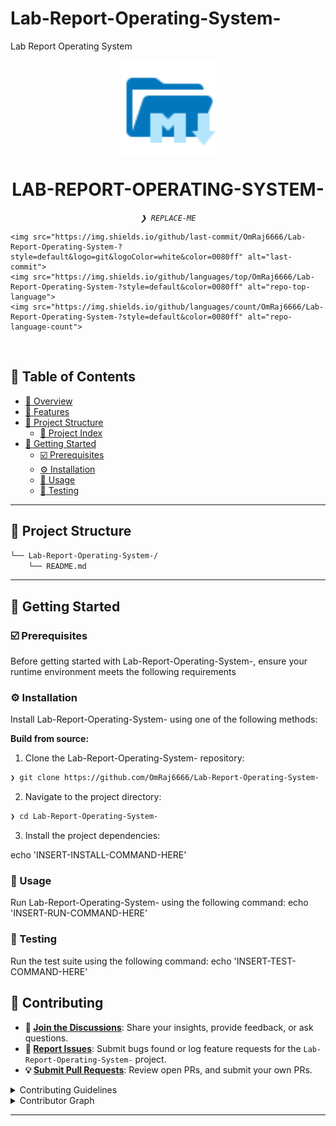 # Lab-Report-Operating-System-
Lab Report Operating System  
<p align="center">
    <img src="https://raw.githubusercontent.com/PKief/vscode-material-icon-theme/ec559a9f6bfd399b82bb44393651661b08aaf7ba/icons/folder-markdown-open.svg" align="center" width="30%">
</p>
<p align="center"><h1 align="center">LAB-REPORT-OPERATING-SYSTEM-</h1></p>
<p align="center">
	<em><code>❯ REPLACE-ME</code></em>
</p>
<p align="center">
	
	<img src="https://img.shields.io/github/last-commit/OmRaj6666/Lab-Report-Operating-System-?style=default&logo=git&logoColor=white&color=0080ff" alt="last-commit">
	<img src="https://img.shields.io/github/languages/top/OmRaj6666/Lab-Report-Operating-System-?style=default&color=0080ff" alt="repo-top-language">
	<img src="https://img.shields.io/github/languages/count/OmRaj6666/Lab-Report-Operating-System-?style=default&color=0080ff" alt="repo-language-count">
</p>
<p align="center"><!-- default option, no dependency badges. -->
</p>
<p align="center">
	<!-- default option, no dependency badges. -->
</p>
<br>

## 🔗 Table of Contents

- [📍 Overview](#-overview)
- [👾 Features](#-features)
- [📁 Project Structure](#-project-structure)
  - [📂 Project Index](#-project-index)
- [🚀 Getting Started](#-getting-started)
  - [☑️ Prerequisites](#-prerequisites)
  - [⚙️ Installation](#-installation)
  - [🤖 Usage](#🤖-usage)
  - [🧪 Testing](#🧪-testing)
---


## 📁 Project Structure

```sh
└── Lab-Report-Operating-System-/
    └── README.md
```

---
## 🚀 Getting Started

### ☑️ Prerequisites

Before getting started with Lab-Report-Operating-System-, ensure your runtime environment meets the following requirements


### ⚙️ Installation

Install Lab-Report-Operating-System- using one of the following methods:

**Build from source:**

1. Clone the Lab-Report-Operating-System- repository:
```sh
❯ git clone https://github.com/OmRaj6666/Lab-Report-Operating-System-
```

2. Navigate to the project directory:
```sh
❯ cd Lab-Report-Operating-System-
```

3. Install the project dependencies:

echo 'INSERT-INSTALL-COMMAND-HERE'



### 🤖 Usage
Run Lab-Report-Operating-System- using the following command:
echo 'INSERT-RUN-COMMAND-HERE'

### 🧪 Testing
Run the test suite using the following command:
echo 'INSERT-TEST-COMMAND-HERE'


## 🔰 Contributing

- **💬 [Join the Discussions](https://github.com/OmRaj6666/Lab-Report-Operating-System-/discussions)**: Share your insights, provide feedback, or ask questions.
- **🐛 [Report Issues](https://github.com/OmRaj6666/Lab-Report-Operating-System-/issues)**: Submit bugs found or log feature requests for the `Lab-Report-Operating-System-` project.
- **💡 [Submit Pull Requests](https://github.com/OmRaj6666/Lab-Report-Operating-System-/blob/main/CONTRIBUTING.md)**: Review open PRs, and submit your own PRs.

<details closed>
<summary>Contributing Guidelines</summary>

1. **Fork the Repository**: Start by forking the project repository to your github account.
2. **Clone Locally**: Clone the forked repository to your local machine using a git client.
   ```sh
   git clone https://github.com/OmRaj6666/Lab-Report-Operating-System-
   ```
3. **Create a New Branch**: Always work on a new branch, giving it a descriptive name.
   ```sh
   git checkout -b new-feature-x
   ```
4. **Make Your Changes**: Develop and test your changes locally.
5. **Commit Your Changes**: Commit with a clear message describing your updates.
   ```sh
   git commit -m 'Implemented new feature x.'
   ```
6. **Push to github**: Push the changes to your forked repository.
   ```sh
   git push origin new-feature-x
   ```
7. **Submit a Pull Request**: Create a PR against the original project repository. Clearly describe the changes and their motivations.
8. **Review**: Once your PR is reviewed and approved, it will be merged into the main branch. Congratulations on your contribution!
</details>

<details closed>
<summary>Contributor Graph</summary>
<br>
<p align="left">
   <a href="https://github.com{/OmRaj6666/Lab-Report-Operating-System-/}graphs/contributors">
      <img src="https://contrib.rocks/image?repo=OmRaj6666/Lab-Report-Operating-System-">
   </a>
</p>
</details>

---
